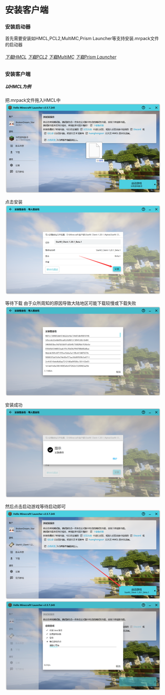# 安装客户端

### 安装启动器
首先需要安装如HMCL,PCL2,MultiMC,Prism Launcher等支持安装.mrpack文件的启动器 

###### [下载HMCL](https://hmcl.huangyuhui.net/download/)  [下载PCL2](https://afdian.net/a/LTCat/) [下载MultiMC](https://multimc.org/) [下载Prism Launcher](https://prismlauncher.org/)

### 安装客户端

##### 以HMCL为例
把.mrpack文件拖入HMCL中
![](./img/3.png)

点击安装
![](./img/4.png)

等待下载 由于众所周知的原因导致大陆地区可能下载较慢或下载失败
![](./img/5.png)

安装成功
![](./img/6.png)

然后点击启动游戏等待启动即可
![](./img/7.png)
![](./img/8.png)
